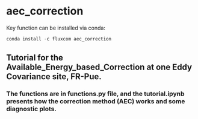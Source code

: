 # aec_correction

Key function can be installed via conda:
```python
conda install -c fluxcom aec_correction
```
## Tutorial for the Available_Energy_based_Correction at one Eddy Covariance site, FR-Pue.

### The functions are in functions.py file, and the tutorial.ipynb presents how the correction method (AEC) works and some diagnostic plots.
